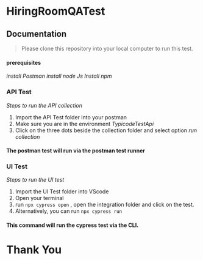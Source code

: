 # HiringRoomQATest

## Documentation

> Please clone this repository into your local computer to run this test.

#### prerequisites

*install Postman*
*install node Js*
*Install npm*


### API Test
*Steps to run the API collection*
1. Import the API Test folder into your postman 
2. Make sure you are in the environment *TypicodeTestApi*
3. Click on the three dots beside the collection folder and select option *run collection*
#### The postman test will run via the postman test runner

### UI Test
*Steps to run the UI test*
1. Import the UI Test folder into VScode
2. Open your terminal
3. run `npx cypress open` , open the integration folder and click on the test.
4. Alternatively, you can run `npx cypress run`
#### This command will run the cypress test via the CLI. 

# Thank You
